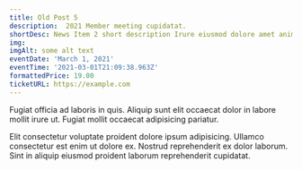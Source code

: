```yaml
---
title: Old Post 5
description:  2021 Member meeting cupidatat.
shortDesc: News Item 2 short description Irure eiusmod dolore amet anim non laboris amet.
img: 
imgAlt: some alt text
eventDate: 'March 1, 2021'
eventTime: '2021-03-01T21:09:38.963Z'
formattedPrice: 19.00
ticketURL: https://example.com
---
```




Fugiat officia ad laboris in quis. Aliquip sunt elit occaecat dolor in labore mollit irure ut. Fugiat mollit occaecat adipisicing pariatur.

Elit consectetur voluptate proident dolore ipsum adipisicing. Ullamco consectetur est enim ut dolore ex. Nostrud reprehenderit ex dolor laborum. Sint in aliquip eiusmod proident laborum reprehenderit cupidatat.